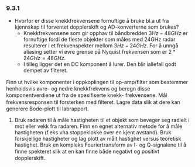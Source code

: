 ### 9.3.1
* Hvorfor er disse knekkfrekvensene
fornuftige å bruke bl.a ut fra kjennskap til forventet dopplerskift og AD-konverterne som brukes?
    * Knekkfrekvensene som gir opphav til båndbredden $3Hz - 48GHz$ er fornuftige fordi de fleste objekter som måles med 24GHz radar resulterer i et frekvenspekter mellom $3Hz - 24GHz$. For å unngå aliasing setter vi øvre grense på Nyquist frekvensen som er $2*24GHz = 48GHz$.
  * I tilleg ligger det en DC komponent å lurer. Den blir iallefall godt dempet av filteret.

Finn ut hvilke komponenter i oppkoplingen til op-amp/ﬁlter som bestemmer henholdsvis
øvre- og nedre knekkfrekvens og beregn disse komponentverdiene ut fra de spesiﬁserte knekk-
frekvensene. Mål frekvensresponsen til forsterken med ﬁlteret. Lagre data slik at dere kan
generere Bode-plott til labrapport.
1. Bruk radaren til å måle hastigheten til et objekt som beveger seg radielt i mot eller vekk fra
radaren. Finn en egnet alternativ metode for å måle hastigheten (f.eks vha stoppeklokke over
en kjent avstand). Bruk forskjellige hastigheter og lag plott av målt hastighet versus teoretisk
hastighet. Bruk en kompleks Fouriertransform av I- og Q-signalene til å ﬁnne spekteret slik
at en kan ﬁnne både negativt og positivt dopplerskift.